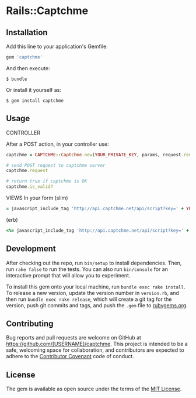 # Rails::Captchme


## Installation

Add this line to your application's Gemfile:

```ruby
gem 'captchme'
```

And then execute:

    $ bundle

Or install it yourself as:

    $ gem install captchme

## Usage

CONTROLLER

After a POST action, in your controller use:
```ruby
captchme = CAPTCHME::Captchme.new(YOUR_PRIVATE_KEY, params, request.remote_ip)

# send POST request to captchme server
captchme.request

# return true if captchme is OK
captchme.is_valid?
```

VIEWS
In your form
(slim)
```ruby
= javascript_include_tag 'http://api.captchme.net/api/script?key=' + YOUR_PUBLIC_KEY
```
(erb)
```ruby
<%= javascript_include_tag 'http://api.captchme.net/api/script?key=' + YOUR_PUBLIC_KEY %>
```

## Development

After checking out the repo, run `bin/setup` to install dependencies. Then, run `rake false` to run the tests. You can also run `bin/console` for an interactive prompt that will allow you to experiment.

To install this gem onto your local machine, run `bundle exec rake install`. To release a new version, update the version number in `version.rb`, and then run `bundle exec rake release`, which will create a git tag for the version, push git commits and tags, and push the `.gem` file to [rubygems.org](https://rubygems.org).

## Contributing

Bug reports and pull requests are welcome on GitHub at https://github.com/[USERNAME]/captchme. This project is intended to be a safe, welcoming space for collaboration, and contributors are expected to adhere to the [Contributor Covenant](contributor-covenant.org) code of conduct.


## License

The gem is available as open source under the terms of the [MIT License](http://opensource.org/licenses/MIT).

